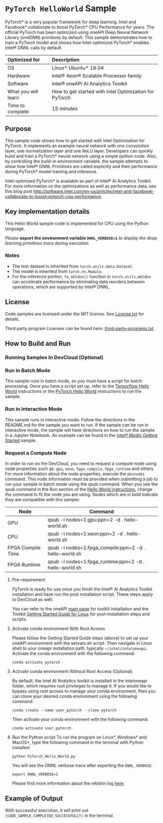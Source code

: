 ﻿# `PyTorch HelloWorld` Sample
PyTorch* is a very popular framework for deep learning. Intel and Facebook* collaborate to boost PyTorch* CPU Performance for years. The official PyTorch has been optimized using oneAPI Deep Neural Network Library (oneDNN) primitives by default. This sample demonstrates how to train a PyTorch model and shows how Intel-optimized PyTorch* enables Intel® DNNL calls by default. 

| Optimized for                       | Description
|:---                               |:---
| OS                                | Linux* Ubuntu* 18.04
| Hardware                          | Intel® Xeon® Scalable Processor family
| Software                          | Intel&reg; oneAPI AI Analytics Toolkit
| What you will learn               | How to get started with Intel Optimization for PyTorch
| Time to complete                  | 15 minutes

## Purpose
This sample code shows how to get started with Intel Optimization for PyTorch. It implements an example neural network with one convolution layer, one normalization layer and one ReLU layer. Developers can quickly build and train a PyTorch* neural network using a simple python code. Also, by controlling the build-in environment variable, the sample attempts to show how Intel® DNNL Primitives are called explicitly and their performance during PyTorch* model training and inference.

Intel-optimized PyTorch* is available as part of Intel® AI Analytics Toolkit. For more information on the optimizations as well as performance data, see this blog post http://software.intel.com/en-us/articles/intel-and-facebook-collaborate-to-boost-pytorch-cpu-performance.

## Key implementation details
This Hello World sample code is implemented for CPU using the Python language. 

*Please* **export the environment variable `DNNL_VERBOSE=1`** *to display the deep learning primitives trace during execution.*

### Notes
 - The test dataset is inherited from `torch.utils.data.Dataset`.
 - The model is inherited from `torch.nn.Module`.
 - For the inference portion, `to_mkldnn()` function in `torch.utils.mkldnn` can accelerate performance by eliminating data reorders between operations, which are supported by Intel&reg; DNNL.

## License
Code samples are licensed under the MIT license. See
[License.txt](https://github.com/oneapi-src/oneAPI-samples/blob/master/License.txt) for details.

Third party program Licenses can be found here: [third-party-programs.txt](https://github.com/oneapi-src/oneAPI-samples/blob/master/third-party-programs.txt)

## How to Build and Run
### Running Samples In DevCloud (Optional)

<!---Include the next paragraph ONLY if the sample runs in batch mode-->
### Run in Batch Mode
This sample runs in batch mode, so you must have a script for batch processing. Once you have a script set up, refer to the [Tensorflow Hello World](https://github.com/oneapi-src/oneAPI-samples/blob/master/AI-and-Analytics/Getting-Started-Samples/IntelTensorFlow_GettingStarted/README.md) instructions or the [PyTorch Hello World](https://github.com/oneapi-src/oneAPI-samples/blob/master/AI-and-Analytics/Getting-Started-Samples/IntelPyTorch_GettingStarted/README.md) instructions to run the sample.

<!---Include the next paragraph ONLY if the sample DOES NOT RUN in batch mode-->
### Run in Interactive Mode
This sample runs in interactive mode. Follow the directions in the README.md for the sample you want to run. If the sample can be run in interactive mode, the sample will have directions on how to run the sample in a Jupyter Notebook. An example can be found in the [Intel&reg; Modin Getting Started](https://github.com/oneapi-src/oneAPI-samples/tree/master/AI-and-Analytics/Getting-Started-Samples/IntelModin_GettingStarted) sample.

### Request a Compute Node
In order to run on the DevCloud, you need to request a compute node using node properties such as: `gpu`, `xeon`, `fpga_compile`, `fpga_runtime` and others. For more information about the node properties, execute the `pbsnodes` command.
 This node information must be provided when submitting a job to run your sample in batch mode using the qsub command. When you see the qsub command in the Run section of the [Hello World instructions](https://devcloud.intel.com/oneapi/get_started/aiAnalyticsToolkitSamples/), change the command to fit the node you are using. Nodes which are in bold indicate they are compatible with this sample:

<!---Mark each compatible Node in BOLD-->
| Node              | Command                                                 |
| ----------------- | ------------------------------------------------------- |
| GPU               | qsub -l nodes=1:gpu:ppn=2 -d . hello-world.sh           |
| CPU               | qsub -l nodes=1:xeon:ppn=2 -d . hello-world.sh          |
| FPGA Compile Time | qsub -l nodes=1:fpga\_compile:ppn=2 -d . hello-world.sh |
| FPGA Runtime      | qsub -l nodes=1:fpga\_runtime:ppn=2 -d . hello-world.sh |



1. Pre-requirement

    PyTorch is ready for use once you finish the Intel&reg; AI Analytics Toolkit installation and have run the post installation script. These steps apply to DevCloud as well.

    You can refer to the oneAPI [main page](https://software.intel.com/en-us/oneapi) for toolkit installation and the Toolkit [Getting Started Guide for Linux](https://software.intel.com/en-us/get-started-with-intel-oneapi-linux-get-started-with-the-intel-ai-analytics-toolkit) for post-installation steps and scripts.

2. Activate conda environment With Root Access

    Please follow the Getting Started Guide steps (above) to set up your oneAPI environment with the setvars.sh script. Then navigate in Linux shell to your oneapi installation path, typically `~/intel/inteloneapi`. Activate the conda environment with the following command:

    ```
    conda activate pytorch
    ```

3. Activate conda environment Without Root Access (Optional)

    By default, the Intel AI Analytics toolkit is installed in the inteloneapi folder, which requires root privileges to manage it. If you would like to bypass using root access to manage your conda environment, then you can clone your desired conda environment using the following command:

    ```
    conda create --name user_pytorch --clone pytorch
    ```

    Then activate your conda environment with the following command:

    ```
    conda activate user_pytorch
    ```

4. Run the Python script
    To run the program on Linux*, Windows* and MacOS*, type the following command in the terminal with Python installed:

    ```
    python PyTorch_Hello_World.py
    ```

    You will see the DNNL verbose trace after exporting the `DNNL_VERBOSE`:

    ```
    export DNNL_VERBOSE=1
    ```

    Please find more information about the mkldnn log [here](https://oneapi-src.github.io/oneDNN/dev_guide_verbose.html).

## Example of Output
With successful execution, it will print out `[CODE_SAMPLE_COMPLETED_SUCCESSFULLY]` in the terminal.

